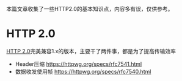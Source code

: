 本篇文章收集了一些HTTP2.0的基本知识点，内容多有误，仅供参考。

# HTTP 2.0

[HTTP 2.0](https://http2.github.io/)完美兼容1.x的版本，主要干了两件事，都是为了提高传输效率
- Header压缩 https://httpwg.org/specs/rfc7541.html
- 数据收发使用帧 https://httpwg.org/specs/rfc7540.html
